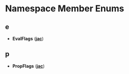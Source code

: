
# Namespace Member Enums



## e

* **EvalFlags** ([**jac**](namespacejac.md))


## p

* **PropFlags** ([**jac**](namespacejac.md))




